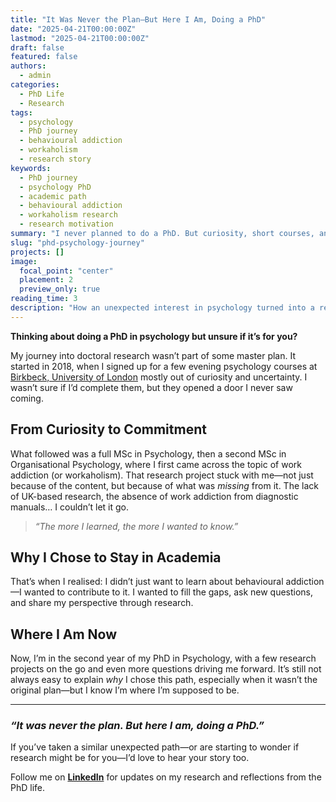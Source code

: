 ```yaml
---
title: "It Was Never the Plan—But Here I Am, Doing a PhD"
date: "2025-04-21T00:00:00Z"
lastmod: "2025-04-21T00:00:00Z"
draft: false
featured: false
authors:
  - admin
categories:
  - PhD Life
  - Research
tags:
  - psychology
  - PhD journey
  - behavioural addiction
  - workaholism
  - research story
keywords:
  - PhD journey
  - psychology PhD
  - academic path
  - behavioural addiction
  - workaholism research
  - research motivation
summary: "I never planned to do a PhD. But curiosity, short courses, and a growing interest in psychology turned into two MScs—and eventually, doctoral research in behavioural addiction."
slug: "phd-psychology-journey"
projects: []
image:
  focal_point: "center"
  placement: 2
  preview_only: true
reading_time: 3
description: "How an unexpected interest in psychology turned into a research journey—from short courses to a PhD focused on behavioural addiction."
---
```


**Thinking about doing a PhD in psychology but unsure if it’s for you?**  

My journey into doctoral research wasn’t part of some master plan. It started in 2018, when I signed up for a few evening psychology courses at [Birkbeck, University of London](https://www.bbk.ac.uk/prospective/short-courses) mostly out of curiosity and uncertainty. I wasn’t sure if I’d complete them, but they opened a door I never saw coming.

## From Curiosity to Commitment  

What followed was a full MSc in Psychology, then a second MSc in Organisational Psychology, where I first came across the topic of work addiction (or workaholism). That research project stuck with me—not just because of the content, but because of what was *missing* from it. The lack of UK-based research, the absence of work addiction from diagnostic manuals… I couldn’t let it go.

> *“The more I learned, the more I wanted to know.”*

## Why I Chose to Stay in Academia  

That’s when I realised: I didn’t just want to learn about behavioural addiction—I wanted to contribute to it. I wanted to fill the gaps, ask new questions, and share my perspective through research.

## Where I Am Now  

Now, I’m in the second year of my PhD in Psychology, with a few research projects on the go and even more questions driving me forward. It’s still not always easy to explain *why* I chose this path, especially when it wasn’t the original plan—but I know I’m where I’m supposed to be.

---

### *“It was never the plan. But here I am, doing a PhD.”*

If you’ve taken a similar unexpected path—or are starting to wonder if research might be for you—I’d love to hear your story too.

Follow me on **[LinkedIn](https://www.linkedin.com/in/stephanie-towch-4b2549206)** for updates on my research and reflections from the PhD life.
